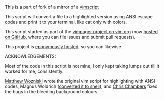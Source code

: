 This is a part of fork of a mirror of a [vimscript](http://www.vim.org/scripts/script.php?script_id=4325)

This script will convert a file to a highlighted version using ANSI escape codes and print it to your terminal, like cat only with colors.

This script started as part of the [vimpager project on vim.org](http://www.vim.org/scripts/script.php?script_id=1723) (now [hosted on GitHub](https://github.com/rkitover/vimpager), where you can file issues and submit pull requests).

This project is [eponymously hosted](https://github.com/jalanb/vimcat), so you can likewise.

ACKNOWLEDGEMENTS:

Most of the code in this script is not mine, I only kept taking lumps out till it worked for me, consistently.

[Matthew Wozniski](mailto:mjw@drexel.edu) wrote the original vim script for highlighting with ANSI codes, Magnus Woldrich ([converted it to shell](https://github.com/trapd00r/utils/blob/master/_v)), and [Chris Chambers](mailto:krijesta@google.com) fixed the bugs in the bleeding background colours.
